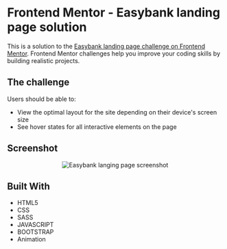 
# Frontend Mentor - Easybank landing page solution

This is a solution to the [Easybank landing page challenge on Frontend Mentor](https://www.frontendmentor.io/challenges/easybank-landing-page-WaUhkoDN). Frontend Mentor challenges help you improve your coding skills by building realistic projects. 


## The challenge

Users should be able to:

- View the optimal layout for the site depending on their device's screen size
- See hover states for all interactive elements on the page

## Screenshot

<p align="center">
  <img width="auto" src="https://user-images.githubusercontent.com/74991230/174502410-601333a0-3d0c-4475-bfa7-b59723885dee.png" alt="Easybank langing page screenshot" />
</p>



## Built With

 - HTML5
 - CSS
 - SASS
 - JAVASCRIPT
 - BOOTSTRAP
 - Animation
